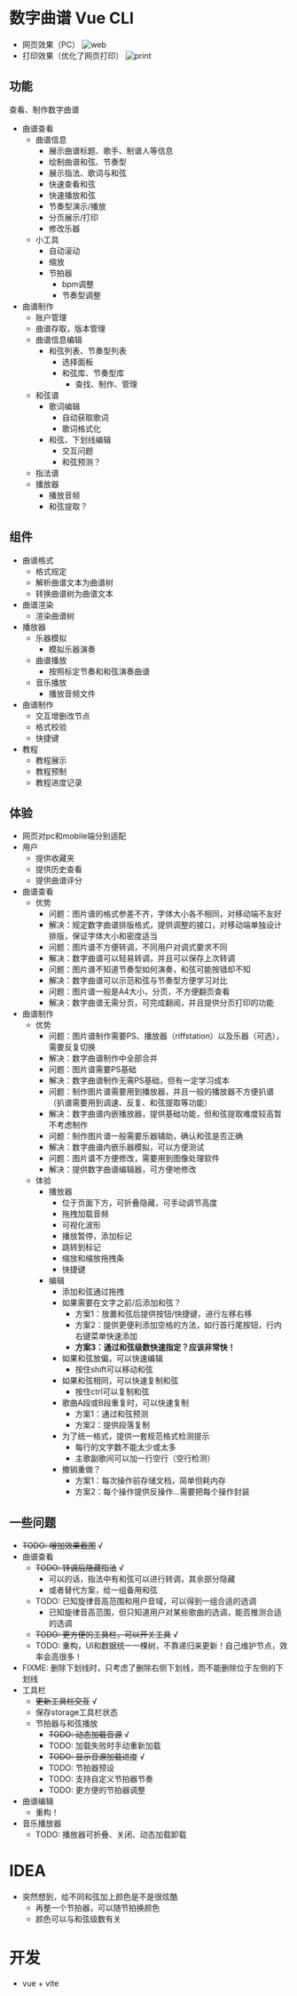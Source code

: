 # 数字曲谱 Vue CLI
- 网页效果（PC）
![web](./images/web.jpg)
- 打印效果（优化了网页打印）
![print](./images/print.jpg)
## 功能
查看、制作数字曲谱
- 曲谱查看
  - 曲谱信息
    - 展示曲谱标题、歌手、制谱人等信息
    - 绘制曲谱和弦、节奏型
    - 展示指法、歌词与和弦
    - 快速查看和弦
    - 快速播放和弦
    - 节奏型演示/播放
    - 分页展示/打印
    - 修改乐器
  - 小工具
    - 自动滚动
    - 缩放
    - 节拍器
      - bpm调整
      - 节奏型调整
- 曲谱制作
  - 账户管理
  - 曲谱存取，版本管理
  - 曲谱信息编辑
    - 和弦列表、节奏型列表
      - 选择面板
      - 和弦库、节奏型库
        - 查找、制作、管理
  - 和弦谱
    - 歌词编辑
      - 自动获取歌词
      - 歌词格式化
    - 和弦、下划线编辑
      - 交互问题
      - 和弦预测？
  - 指法谱
  - 播放器
    - 播放音频
    - 和弦提取？
    
## 组件
- 曲谱格式
  - 格式规定
  - 解析曲谱文本为曲谱树
  - 转换曲谱树为曲谱文本
- 曲谱渲染
  - 渲染曲谱树
- 播放器
  - 乐器模拟
    - 模拟乐器演奏
  - 曲谱播放
    - 按照标定节奏和和弦演奏曲谱
  - 音乐播放
    - 播放音频文件
- 曲谱制作
  - 交互增删改节点
  - 格式校验
  - 快捷键
- 教程
  - 教程展示
  - 教程预制
  - 教程进度记录

## 体验
- 网页对pc和mobile端分别适配
- 用户
  - 提供收藏夹
  - 提供历史查看
  - 提供曲谱评分
- 曲谱查看
  - 优势
    - 问题：图片谱的格式参差不齐，字体大小各不相同，对移动端不友好
    - 解决：规定数字曲谱排版格式，提供调整的接口，对移动端单独设计排版，保证字体大小和密度适当
    - 问题：图片谱不方便转调，不同用户对调式要求不同
    - 解决：数字曲谱可以轻易转调，并且可以保存上次转调
    - 问题：图片谱不知道节奏型如何演奏，和弦可能按错却不知
    - 解决：数字曲谱可以示范和弦与节奏型方便学习对比
    - 问题：图片谱一般是A4大小，分页，不方便翻页查看
    - 解决：数字曲谱无需分页，可完成翻阅，并且提供分页打印的功能
- 曲谱制作
  - 优势
    - 问题：图片谱制作需要PS、播放器（riffstation）以及乐器（可选），需要反复切换
    - 解决：数字曲谱制作中全部合并
    - 问题：图片谱需要PS基础
    - 解决：数字曲谱制作无需PS基础，但有一定学习成本
    - 问题：制作图片谱需要用到播放器，并且一般的播放器不方便扒谱（扒谱需要用到调速、反复、和弦提取等功能）
    - 解决：数字曲谱内嵌播放器，提供基础功能，但和弦提取难度较高暂不考虑制作
    - 问题：制作图片谱一般需要乐器辅助，确认和弦是否正确
    - 解决：数字曲谱内嵌乐器模拟，可以方便测试
    - 问题：图片谱不方便修改，需要用到图像处理软件
    - 解决：提供数字曲谱编辑器，可方便地修改
  - 体验
    - 播放器
      - 位于页面下方，可折叠隐藏，可手动调节高度
      - 拖拽加载音频
      - 可视化波形
      - 播放暂停，添加标记
      - 跳转到标记
      - 缩放和缩放拖拽条
      - 快捷键
    - 编辑
      - 添加和弦通过拖拽
      - 如果需要在文字之前/后添加和弦？
        - 方案1：放置和弦后提供按钮/快捷键，进行左移右移
        - 方案2：提供更便利添加空格的方法，如行首行尾按钮，行内右键菜单快速添加
        - **方案3：通过和弦级数快速指定？应该非常快！**
      - 如果和弦放偏，可以快速编辑
        - 按住shift可以移动和弦
      - 如果和弦相同，可以快速复制和弦
        - 按住ctrl可以复制和弦
      - 歌曲A段或B段重复时，可以快速复制
        - 方案1：通过和弦预测
        - 方案2：提供段落复制
      - 为了统一格式，提供一套规范格式检测提示
        - 每行的文字数不能太少或太多
        - 主歌副歌间可以加一行空行（空行检测）
      - 撤销重做？
        - 方案1：每次操作前存储文档，简单但耗内存
        - 方案2：每个操作提供反操作...需要把每个操作封装
## 一些问题
- ~~TODO: 增加效果截图~~ √
- 曲谱查看
  - ~~TODO: 转调后隐藏指法~~ √
    - 可以的话，指法中有和弦可以进行转调，其余部分隐藏
    - 或者替代方案，给一组备用和弦
  - TODO: 已知旋律音高范围和用户音域，可以得到一组合适的选调
    - 已知旋律音高范围，但只知道用户对某些歌曲的选调，能否推测合适的选调
  - ~~TODO: 更方便的工具栏，可以开关工具~~ √
  - TODO: 重构，UI和数据统一一棵树，不靠递归来更新！自己维护节点，效率会高很多！
- FIXME: 删除下划线时，只考虑了删除右侧下划线，而不能删除位于左侧的下划线
- 工具栏
  - ~~更新工具栏交互~~ √
  - 保存storage工具栏状态
  - 节拍器与和弦播放
    - ~~TODO: 动态加载音源~~ √
    - TODO: 加载失败时手动重新加载
    - ~~TODO: 显示音源加载进度~~ √
    - TODO: 节拍器预设
    - TODO: 支持自定义节拍器节奏
    - TODO: 更方便的节拍器调整
- 曲谱编辑
  - 重构！
- 音乐播放器
  - TODO: 播放器可折叠、关闭、动态加载卸载

# IDEA
- 突然想到，给不同和弦加上颜色是不是很炫酷
  - 再整一个节拍器，可以随节拍换颜色
  - 颜色可以与和弦级数有关

# 开发
- vue + vite